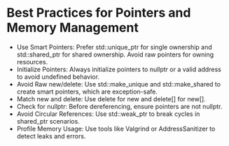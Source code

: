 # Best Practices for Pointers and Memory Management
 - Use Smart Pointers:
   Prefer std::unique_ptr for single ownership and std::shared_ptr for shared ownership. Avoid raw pointers for owning resources.
 - Initialize Pointers:
   Always initialize pointers to nullptr or a valid address to avoid undefined behavior.
 - Avoid Raw new/delete:
   Use std::make_unique and std::make_shared to create smart pointers, which are exception-safe.
 - Match new and delete:
   Use delete for new and delete[] for new[].
 - Check for nullptr:
   Before dereferencing, ensure pointers are not nullptr.
 - Avoid Circular References:
   Use std::weak_ptr to break cycles in shared_ptr scenarios.
 - Profile Memory Usage:
   Use tools like Valgrind or AddressSanitizer to detect leaks and errors.
